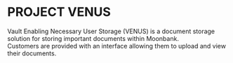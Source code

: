 # PROJECT VENUS
Vault Enabling Necessary User Storage (VENUS) is a document storage solution for storing important documents within Moonbank.  
Customers are provided with an interface allowing them to upload and view their documents.
